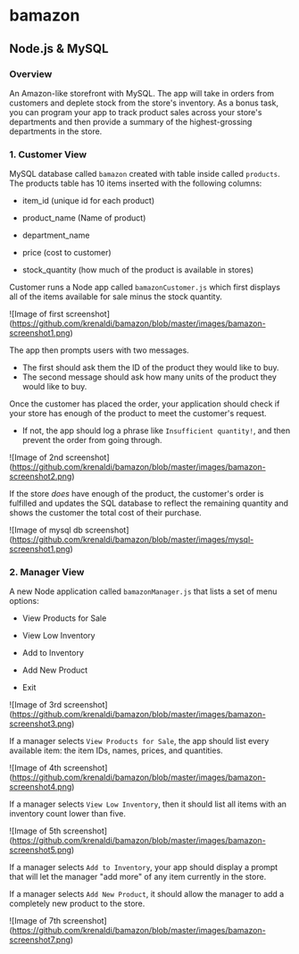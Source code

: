 # bamazon

## Node.js & MySQL

### Overview

An Amazon-like storefront with MySQL. The app will take in orders from customers and deplete stock from the store's inventory. As a bonus task, you can program your app to track product sales across your store's departments and then provide a summary of the highest-grossing departments in the store.

### 1. Customer View

MySQL database called `bamazon` created with table inside called `products`. The products table has 10 items inserted with the following columns:

* item_id (unique id for each product)

* product_name (Name of product)

* department_name

* price (cost to customer)

* stock_quantity (how much of the product is available in stores)

Customer runs a Node app called `bamazonCustomer.js` which first displays all of the items available for sale minus the stock quantity. 

![Image of first screenshot] (https://github.com/krenaldi/bamazon/blob/master/images/bamazon-screenshot1.png)

The app then prompts users with two messages.

* The first should ask them the ID of the product they would like to buy.
* The second message should ask how many units of the product they would like to buy.

Once the customer has placed the order, your application should check if your store has enough of the product to meet the customer's request.

* If not, the app should log a phrase like `Insufficient quantity!`, and then prevent the order from going through.

![Image of 2nd screenshot] (https://github.com/krenaldi/bamazon/blob/master/images/bamazon-screenshot2.png)

If the store _does_ have enough of the product, the customer's order is fulfilled and updates the SQL database to reflect the remaining quantity and shows the customer the total cost of their purchase.

![Image of mysql db screenshot] (https://github.com/krenaldi/bamazon/blob/master/images/mysql-screenshot1.png)

### 2. Manager View

A new Node application called `bamazonManager.js` that lists a set of menu options:

* View Products for Sale

* View Low Inventory

* Add to Inventory

* Add New Product

* Exit

![Image of 3rd screenshot] (https://github.com/krenaldi/bamazon/blob/master/images/bamazon-screenshot3.png)

If a manager selects `View Products for Sale`, the app should list every available item: the item IDs, names, prices, and quantities.

![Image of 4th screenshot] (https://github.com/krenaldi/bamazon/blob/master/images/bamazon-screenshot4.png)

If a manager selects `View Low Inventory`, then it should list all items with an inventory count lower than five.

![Image of 5th screenshot] (https://github.com/krenaldi/bamazon/blob/master/images/bamazon-screenshot5.png)

If a manager selects `Add to Inventory`, your app should display a prompt that will let the manager "add more" of any item currently in the store.



If a manager selects `Add New Product`, it should allow the manager to add a completely new product to the store.

![Image of 7th screenshot] (https://github.com/krenaldi/bamazon/blob/master/images/bamazon-screenshot7.png)
